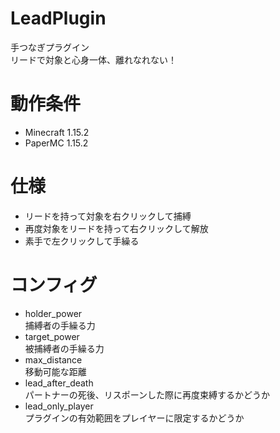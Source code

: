 # LeadPlugin
手つなぎプラグイン  
リードで対象と心身一体、離れなれない！  

# 動作条件  
- Minecraft 1.15.2
- PaperMC 1.15.2

# 仕様  
- リードを持って対象を右クリックして捕縛  
- 再度対象をリードを持って右クリックして解放  
- 素手で左クリックして手繰る  

# コンフィグ  
- holder_power  
捕縛者の手繰る力　　
- target_power  
被捕縛者の手繰る力
- max_distance  
移動可能な距離
- lead_after_death  
パートナーの死後、リスポーンした際に再度束縛するかどうか  
- lead_only_player  
プラグインの有効範囲をプレイヤーに限定するかどうか
  
  
